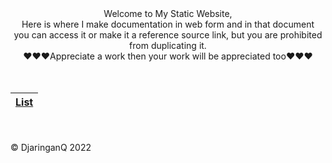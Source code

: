 

<div align="center">
Welcome to My Static Website, 
<br>
Here is where I make documentation in web form and in that document<br>you can access it or make it a reference source link, but you are prohibited from duplicating it.
<br>
♥♥♥Appreciate a work then your work will be appreciated too♥♥♥

</div>

<br>
<br>


| [List](https://mrofiq466.github.io/DjaringanQ/0list/) |
| ------ |


<br>
<br>
© DjaringanQ 2022
